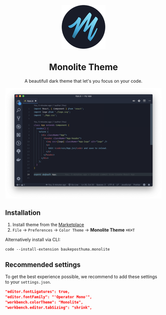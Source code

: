 <div align="center">

<img src="https://raw.githubusercontent.com/baukeposthuma/monolite/master/icon.png" width="140" />

# Monolite Theme

A beautifull dark theme that let's you focus on your code.

![preview-dark](https://github.com/baukeposthuma/monolite/raw/master/screenshot-dark.png)

</div>

## Installation

1. Install theme from the [Marketplace](https://marketplace.visualstudio.com/items?itemName=baukeposthuma.monolite)
2. `File` → `Preferences` → `Color Theme` → **Monolite Theme** `⌘K⌘T`

Alternatively install via CLI:
```
code --install-extension baukeposthuma.monolite
```

## Recommended settings

To get the best experience possible, we recommend to add these settings to your `settings.json`.

```json
"editor.fontLigatures": true,
"editor.fontFamily": "'Operator Mono'",
"workbench.colorTheme": "Monolite",
"workbench.editor.tabSizing": "shrink",
```
